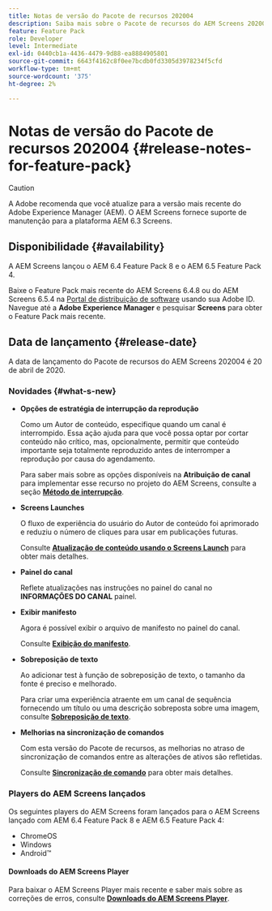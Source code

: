 ```yaml
---
title: Notas de versão do Pacote de recursos 202004
description: Saiba mais sobre o Pacote de recursos do AEM Screens 202004, lançado em 20 de abril de 2020.
feature: Feature Pack
role: Developer
level: Intermediate
exl-id: 0440cb1a-4436-4479-9d88-ea8884905801
source-git-commit: 6643f4162c8f0ee7bcdb0fd3305d3978234f5cfd
workflow-type: tm+mt
source-wordcount: '375'
ht-degree: 2%

---
```


# Notas de versão do Pacote de recursos 202004 {#release-notes-for-feature-pack}

>[!CAUTION]
>
>A Adobe recomenda que você atualize para a versão mais recente do Adobe Experience Manager (AEM). O AEM Screens fornece suporte de manutenção para a plataforma AEM 6.3 Screens.

## Disponibilidade {#availability}

A AEM Screens lançou o AEM 6.4 Feature Pack 8 e o AEM 6.5 Feature Pack 4.

Baixe o Feature Pack mais recente do AEM Screens 6.4.8 ou do AEM Screens 6.5.4 na [Portal de distribuição de software](https://experience.adobe.com/#/downloads/content/software-distribution/br/aem.html) usando sua Adobe ID. Navegue até a **Adobe Experience Manager** e pesquisar **Screens** para obter o Feature Pack mais recente.

## Data de lançamento {#release-date}

A data de lançamento do Pacote de recursos do AEM Screens 202004 é 20 de abril de 2020.

### Novidades {#what-s-new}

* **Opções de estratégia de interrupção da reprodução**

  Como um Autor de conteúdo, especifique quando um canal é interrompido. Essa ação ajuda para que você possa optar por cortar conteúdo não crítico, mas, opcionalmente, permitir que conteúdo importante seja totalmente reproduzido antes de interromper a reprodução por causa do agendamento.

  Para saber mais sobre as opções disponíveis na **Atribuição de canal** para implementar esse recurso no projeto do AEM Screens, consulte a seção **[Método de interrupção](/help/user-guide/channel-assignment.md#interruption-method-channel)**.

* **Screens Launches**

  O fluxo de experiência do usuário do Autor de conteúdo foi aprimorado e reduziu o número de cliques para usar em publicações futuras.

  Consulte **[Atualização de conteúdo usando o Screens Launch](launches.md)** para obter mais detalhes.

* **Painel do canal**

  Reflete atualizações nas instruções no painel do canal no **INFORMAÇÕES DO CANAL** painel.


* **Exibir manifesto**

  Agora é possível exibir o arquivo de manifesto no painel do canal.

  Consulte **[Exibição do manifesto](/help/user-guide/managing-channels.md#view-manifest)**.

* **Sobreposição de texto**

  Ao adicionar test à função de sobreposição de texto, o tamanho da fonte é preciso e melhorado.

  Para criar uma experiência atraente em um canal de sequência fornecendo um título ou uma descrição sobreposta sobre uma imagem, consulte **[Sobreposição de texto](text-overlay.md)**.

* **Melhorias na sincronização de comandos**

  Com esta versão do Pacote de recursos, as melhorias no atraso de sincronização de comandos entre as alterações de ativos são refletidas.

  Consulte **[Sincronização de comando](using-command-sync.md)** para obter mais detalhes.

### Players do AEM Screens lançados

Os seguintes players do AEM Screens foram lançados para o AEM Screens lançado com AEM 6.4 Feature Pack 8 e AEM 6.5 Feature Pack 4:

* ChromeOS
* Windows
* Android™

#### Downloads do AEM Screens Player

Para baixar o AEM Screens Player mais recente e saber mais sobre as correções de erros, consulte **[Downloads do AEM Screens Player](https://download.macromedia.com/screens/)**.
